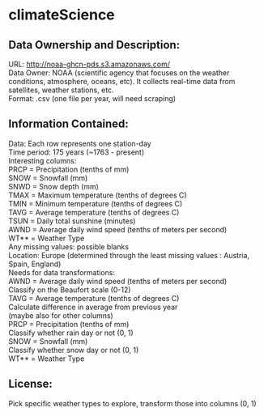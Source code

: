 # climateScience

## Data Ownership and Description:   
URL: http://noaa-ghcn-pds.s3.amazonaws.com/  
Data Owner: NOAA (scientific agency that focuses on the weather conditions, atmosphere, oceans, etc). It collects real-time data from satellites, weather stations, etc.  
Format: .csv (one file per year, will need scraping)    

## Information Contained:  
Data: Each row represents one station-day  
Time period: 175 years (~1763 - present)  
Interesting columns:   
PRCP = Precipitation (tenths of mm)  
SNOW = Snowfall (mm)  
SNWD = Snow depth (mm)  
TMAX = Maximum temperature (tenths of degrees C)  
TMIN = Minimum temperature (tenths of degrees C)  
TAVG = Average temperature (tenths of degrees C)  
TSUN = Daily total sunshine (minutes)  
AWND = Average daily wind speed (tenths of meters per second)  
WT** = Weather Type  
Any missing values: possible blanks  
Location: Europe (determined through the least missing values : Austria, Spain, England)  
Needs for data transformations:   
AWND = Average daily wind speed (tenths of meters per second)  
Classify on the Beaufort scale (0-12)  
TAVG = Average temperature (tenths of degrees C)  
Calculate difference in average from previous year  
(maybe also for other columns)  
PRCP = Precipitation (tenths of mm)  
Classify whether rain day or not (0, 1)  
SNOW = Snowfall (mm)  
Classify whether snow day or not (0, 1)  
WT** = Weather Type   
## License:  

Pick specific weather types to explore, transform those into columns (0, 1)  
